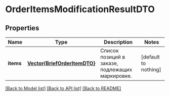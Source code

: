 # OrderItemsModificationResultDTO


## Properties
Name | Type | Description | Notes
------------ | ------------- | ------------- | -------------
**items** | [**Vector{BriefOrderItemDTO}**](BriefOrderItemDTO.md) | Список позиций в заказе, подлежащих маркировке. | [default to nothing]


[[Back to Model list]](../README.md#models) [[Back to API list]](../README.md#api-endpoints) [[Back to README]](../README.md)


